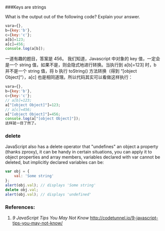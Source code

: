 ###Keys are strings

What is the output out of the following code? Explain your answer.
```js
vara={},
b={key:'b'},
c={key:'c'};
a[b]=123;
a[c]=456;
console.log(a[b]);
```
一道有趣的题目，答案是 456。
我们知道，Javascript 中对象的 key 值，一定会是一个 string 值，如果不是，则会隐式地进行转换。当执行到 a[b]=123] 时，b 并不是一个 string 值，将 b 执行 toString() 方法转换（得到 “[object Object]“），a[c] 也是相同道理。所以代码其实可以看做这样执行：
```js
vara={},
b={key:'b'},
c={key:'c'};
// a[b]=123;
a["[object Object]"]=123;
// a[c]=456;
a["[object Object]"]=456;
console.log(a["[object Object]"]);
这样就一目了然了。
```
### delete
JavaScript also has a delete operator that "undefines" an object a property (thanks zproxy), it can be handy in certain situations, you can apply it to object properties and array members, variables declared with var cannot be deleted, but implicitly declared variables can be:
```js
var obj = {
    val: 'Some string'
};
alert(obj.val); // displays 'Some string'
delete obj.val;
alert(obj.val); // displays 'undefined'
```
### References:
1. _9 JavaScript Tips You May Not Know_ http://codetunnel.io/9-javascript-tips-you-may-not-know/
